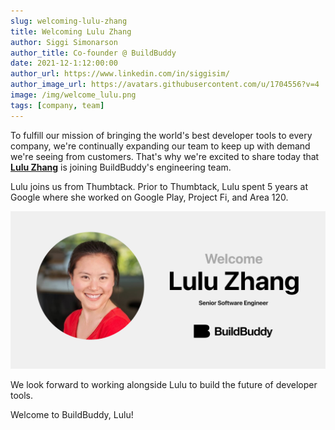 ```yaml
---
slug: welcoming-lulu-zhang
title: Welcoming Lulu Zhang
author: Siggi Simonarson
author_title: Co-founder @ BuildBuddy
date: 2021-12-1:12:00:00
author_url: https://www.linkedin.com/in/siggisim/
author_image_url: https://avatars.githubusercontent.com/u/1704556?v=4
image: /img/welcome_lulu.png
tags: [company, team]
---
```


To fulfill our mission of bringing the world's best developer tools to every company, we're continually expanding our team to keep up with demand we're seeing from customers. That's why we're excited to share today that [**Lulu Zhang**](https://www.linkedin.com/in/luluzhang66/) is joining BuildBuddy's engineering team.

Lulu joins us from Thumbtack. Prior to Thumbtack, Lulu spent 5 years at Google where she worked on Google Play, Project Fi, and Area 120.

![](images/welcome_lulu.png)

We look forward to working alongside Lulu to build the future of developer tools.

Welcome to BuildBuddy, Lulu!
